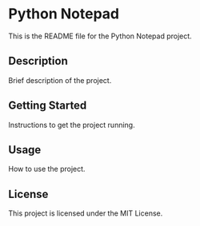 # Python Notepad

This is the README file for the Python Notepad project.

## Description

Brief description of the project.

## Getting Started

Instructions to get the project running.

## Usage

How to use the project.

## License

This project is licensed under the MIT License.